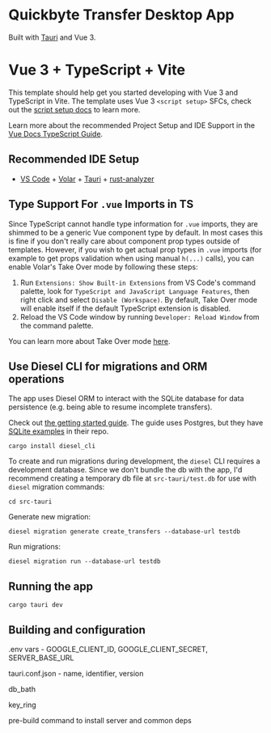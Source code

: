 # Quickbyte Transfer Desktop App

Built with [Tauri](https://tauri.dev) and Vue 3.

# Vue 3 + TypeScript + Vite

This template should help get you started developing with Vue 3 and TypeScript in Vite. The template uses Vue 3 `<script setup>` SFCs, check out the [script setup docs](https://v3.vuejs.org/api/sfc-script-setup.html#sfc-script-setup) to learn more.

Learn more about the recommended Project Setup and IDE Support in the [Vue Docs TypeScript Guide](https://vuejs.org/guide/typescript/overview.html#project-setup).

## Recommended IDE Setup

- [VS Code](https://code.visualstudio.com/) + [Volar](https://marketplace.visualstudio.com/items?itemName=Vue.volar) + [Tauri](https://marketplace.visualstudio.com/items?itemName=tauri-apps.tauri-vscode) + [rust-analyzer](https://marketplace.visualstudio.com/items?itemName=rust-lang.rust-analyzer)

## Type Support For `.vue` Imports in TS

Since TypeScript cannot handle type information for `.vue` imports, they are shimmed to be a generic Vue component type by default. In most cases this is fine if you don't really care about component prop types outside of templates. However, if you wish to get actual prop types in `.vue` imports (for example to get props validation when using manual `h(...)` calls), you can enable Volar's Take Over mode by following these steps:

1. Run `Extensions: Show Built-in Extensions` from VS Code's command palette, look for `TypeScript and JavaScript Language Features`, then right click and select `Disable (Workspace)`. By default, Take Over mode will enable itself if the default TypeScript extension is disabled.
2. Reload the VS Code window by running `Developer: Reload Window` from the command palette.

You can learn more about Take Over mode [here](https://github.com/johnsoncodehk/volar/discussions/471).

## Use Diesel CLI for migrations and ORM operations

The app uses Diesel ORM to interact with the SQLite database for data persistence (e.g. being able to resume incomplete transfers).

Check out [the getting started guide](https://diesel.rs/guides/getting-started). The guide uses Postgres, but they have [SQLite examples](https://github.com/diesel-rs/diesel/tree/2.2.x/examples/sqlite) in their repo.

```
cargo install diesel_cli
```

To create and run migrations during development, the `diesel` CLI requires a development database. Since we don't bundle the db with the app, I'd recommend creating a temporary db file at `src-tauri/test.db` for use with `diesel` migration commands:

```
cd src-tauri
```

Generate new migration:

```
diesel migration generate create_transfers --database-url testdb
```

Run migrations:

```
diesel migration run --database-url testdb
```

## Running the app

```
cargo tauri dev
```

## Building and configuration

.env vars - GOOGLE_CLIENT_ID, GOOGLE_CLIENT_SECRET, SERVER_BASE_URL

tauri.conf.json - name, identifier, version

db_bath

key_ring

pre-build command to install server and common deps

